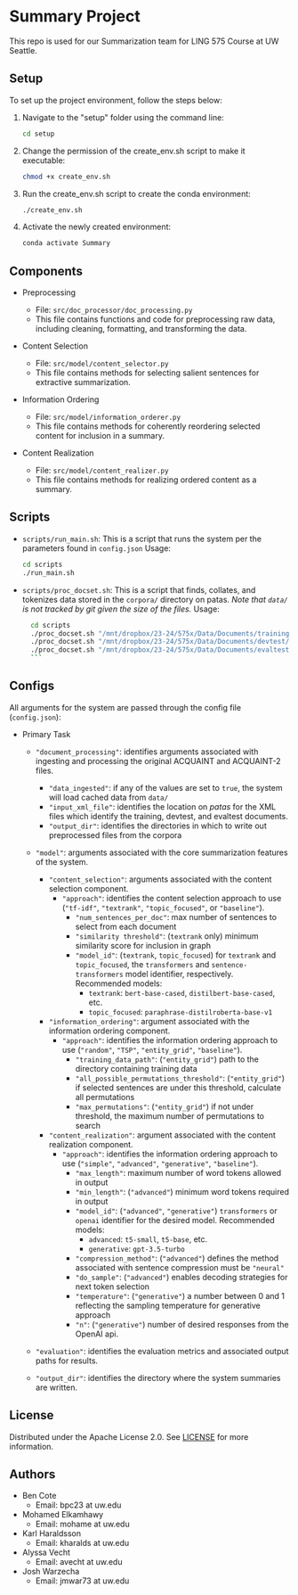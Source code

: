 # Summary Project
This repo is used for our Summarization team for LING 575 Course at UW Seattle.

## Setup

To set up the project environment, follow the steps below:

1. Navigate to the "setup" folder using the command line:

   ```bash
   cd setup
   ```

2. Change the permission of the create_env.sh script to make it executable:

   ```bash
   chmod +x create_env.sh
   ```

3. Run the create_env.sh script to create the conda environment:

   ```bash
   ./create_env.sh
   ```

4. Activate the newly created environment:
   ```bash
   conda activate Summary
   ```

## Components

- Preprocessing

  - File: `src/doc_processor/doc_processing.py`
  - This file contains functions and code for preprocessing raw data, including cleaning, formatting, and transforming the data.

- Content Selection

  - File: `src/model/content_selector.py`
  - This file contains methods for selecting salient sentences for extractive summarization.

- Information Ordering

  - File: `src/model/information_orderer.py`
  - This file contains methods for coherently reordering selected content for inclusion in a summary.

- Content Realization

  - File: `src/model/content_realizer.py`
  - This file contains methods for realizing ordered content as a summary.
  
## Scripts
- `scripts/run_main.sh`: This is a script that runs the system per the parameters found in `config.json` Usage:
   ```bash
   cd scripts
  ./run_main.sh
   ```
- `scripts/proc_docset.sh`: This is a script that finds, collates, and tokenizes data stored in the `corpora/` directory on patas. *Note that `data/` is not tracked by git given the size of the files.* Usage:

    ```bash
      cd scripts
      ./proc_docset.sh "/mnt/dropbox/23-24/575x/Data/Documents/training/2009/UpdateSumm09_test_topics.xml"  "../data/training"  
      ./proc_docset.sh "/mnt/dropbox/23-24/575x/Data/Documents/devtest/GuidedSumm10_test_topics.xml"  "../data/devtest"
      ./proc_docset.sh "/mnt/dropbox/23-24/575x/Data/Documents/evaltest/GuidedSumm11_test_topics.xml"  "../data/evaltest"
      ```

## Configs
All arguments for the system are passed through the config file (`config.json`):

- Primary Task

  - `"document_processing"`: identifies arguments associated with ingesting and processing the original ACQUAINT and ACQUAINT-2 files.
    - `"data_ingested"`: if any of the values are set to `true`, the system will load cached data from `data/`
    - `"input_xml_file"`: identifies the location on _patas_ for the XML files which identify the training, devtest, and evaltest documents.
    - `"output_dir"`: identifies the directories in which to write out preprocessed files from the corpora
  - `"model"`: arguments associated with the core summarization features of the system.
    - `"content_selection"`: arguments associated with the content selection component.
      - `"approach"`: identifies the content selection approach to use (`"tf-idf"`, `"textrank"`, `"topic_focused"`, or `"baseline"`).
        - `"num_sentences_per_doc"`: max number of sentences to select from each document
        - `"similarity threshold"`: (`textrank` only) minimum similarity score for inclusion in graph
        - `"model_id"`: (`textrank`, `topic_focused`) for `textrank` and `topic_focused`, the `transformers` and `sentence-transformers` model identifier, respectively. Recommended models:
          - `textrank`: `bert-base-cased`, `distilbert-base-cased`, etc.
          - `topic_focused`: `paraphrase-distilroberta-base-v1`
    - `"information_ordering"`: argument associated with the information ordering component.
      - `"approach"`: identifies the information ordering approach to use (`"random"`, `"TSP"`, `"entity_grid"`, `"baseline"`).
         - `"training_data_path"`: (`"entity_grid"`) path to the directory containing training data
         - `"all_possible_permutations_threshold"`: (`"entity_grid"`)  if selected sentences are under this threshold, calculate all permutations
         - `"max_permutations"`: (`"entity_grid"`)  if not under threshold, the maximum number of permutations to search
    - `"content_realization"`: argument associated with the content realization component.
      - `"approach"`: identifies the information ordering approach to use (`"simple"`, `"advanced"`, `"generative"`, `"baseline"`).
         - `"max_length"`: maximum number of word tokens allowed in output
         - `"min_length"`: (`"advanced"`) minimum word tokens required in output
         - `"model_id"`: (`"advanced"`, `"generative"`) `transformers` or `openai` identifier for the desired model. Recommended models:
           - `advanced`: `t5-small`, `t5-base`, etc.
           - `generative`: `gpt-3.5-turbo`
         -  `"compression_method"`: (`"advanced"`) defines the method associated with sentence compression must be `"neural"`
         - `"do_sample"`: (`"advanced"`) enables decoding strategies for next token selection
         - `"temperature"`: (`"generative"`) a number between 0 and 1 reflecting the sampling temperature for generative approach
         - `"n"`: (`"generative"`) number of desired responses from the OpenAI api.

  - `"evaluation"`: identifies the evaluation metrics and associated output paths for results.
  - `"output_dir"`: identifies the directory where the system summaries are written.

## License

Distributed under the Apache License 2.0. See [LICENSE](./LICENSE) for more information.

## Authors

- Ben Cote
  - Email: bpc23 at uw.edu
- Mohamed Elkamhawy
  - Email: mohame at uw.edu
- Karl Haraldsson
  - Email: kharalds at uw.edu
- Alyssa Vecht
  - Email: avecht at uw.edu
- Josh Warzecha
  - Email: jmwar73 at uw.edu

